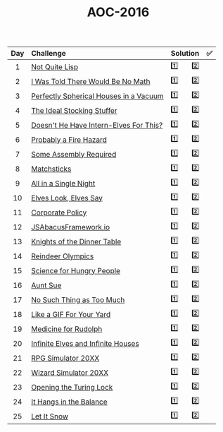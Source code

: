 # <p align="center"> AOC-2016 </p>
<br>

| Day | Challenge | Solution |:white_check_mark:|
|:---:|:---|:---:|:---:|
| 1 | [Not Quite Lisp](https://adventofcode.com/2015/day/1) | [:one:](./src/day01/part1.py)  &nbsp;  &nbsp;  &nbsp;  [:two:](./src/day01/part2.py) |
| 2 | [I Was Told There Would Be No Math](https://adventofcode.com/2015/day/2) | [:one:](./src/day02/part1.py)  &nbsp;  &nbsp;  &nbsp;  [:two:](./src/day02/part2.py) |
| 3 | [Perfectly Spherical Houses in a Vacuum](https://adventofcode.com/2015/day/3) | [:one:](./src/day03/part1.py)  &nbsp;  &nbsp;  &nbsp;  [:two:](./src/day03/part2.py) |
| 4 | [The Ideal Stocking Stuffer](https://adventofcode.com/2015/day/4) | [:one:](./src/day04/part1.py)  &nbsp;  &nbsp;  &nbsp;  [:two:](./src/day04/part2.py) |
| 5 | [Doesn't He Have Intern-Elves For This?](https://adventofcode.com/2015/day/5) | [:one:](./src/day05/part1.py)  &nbsp;  &nbsp;  &nbsp;  [:two:](./src/day05/part2.py) |
| 6 | [Probably a Fire Hazard](https://adventofcode.com/2015/day/6) | [:one:](./src/day06/part1.py)  &nbsp;  &nbsp;  &nbsp;  [:two:](./src/day06/part2.py) |
| 7 | [Some Assembly Required](https://adventofcode.com/2015/day/7) | [:one:](./src/day07/part1.py)  &nbsp;  &nbsp;  &nbsp;  [:two:](./src/day07/part2.py) |
| 8 | [Matchsticks](https://adventofcode.com/2015/day/8) | [:one:](./src/day08/part1.py)  &nbsp;  &nbsp;  &nbsp;  [:two:](./src/day08/part2.py) |
| 9 | [All in a Single Night ](https://adventofcode.com/2015/day/9) | [:one:](./src/day09/part1.py)  &nbsp;  &nbsp;  &nbsp;  [:two:](./src/day09/part2.py) |
| 10 | [Elves Look, Elves Say](https://adventofcode.com/2015/day/10) | [:one:](./src/day10/part1.py)  &nbsp;  &nbsp;  &nbsp;  [:two:](./src/day10/part2.py) |
| 11 | [Corporate Policy](https://adventofcode.com/2015/day/11) | [:one:](./src/day11/part1.py)  &nbsp;  &nbsp;  &nbsp;  [:two:](./src/day11/part2.py) |
| 12 | [JSAbacusFramework.io](https://adventofcode.com/2015/day/12) | [:one:](./src/day12/part12.py)  &nbsp;  &nbsp;  &nbsp;  [:two:](./src/day12/part12.py) |
| 13 | [Knights of the Dinner Table](https://adventofcode.com/2015/day/13) | [:one:](./src/day13/part1.py)  &nbsp;  &nbsp;  &nbsp;  [:two:](./src/day13/part2.py) |
| 14 | [Reindeer Olympics](https://adventofcode.com/2015/day/14) | [:one:](./src/day14/part1.py)  &nbsp;  &nbsp;  &nbsp;  [:two:](./src/day14/part2.py) |
| 15 | [Science for Hungry People](https://adventofcode.com/2015/day/15) | [:one:](./src/day15/part1.py)  &nbsp;  &nbsp;  &nbsp;  [:two:](./src/day15/part2.py) |
| 16 | [Aunt Sue](https://adventofcode.com/2015/day/16) | [:one:](./src/day16/part12.py)  &nbsp;  &nbsp;  &nbsp;  [:two:](./src/day16/part12.py) |
| 17 | [No Such Thing as Too Much](https://adventofcode.com/2015/day/17) | [:one:](./src/day17/part12.py)  &nbsp;  &nbsp;  &nbsp;  [:two:](./src/day17/part12.py) |
| 18 | [Like a GIF For Your Yard](https://adventofcode.com/2015/day/18) | [:one:](./src/day18/part12.py)  &nbsp;  &nbsp;  &nbsp;  [:two:](./src/day18/part12.py) |
| 19 | [Medicine for Rudolph](https://adventofcode.com/2015/day/19) | [:one:](./src/day19/part1.py)  &nbsp;  &nbsp;  &nbsp;  [:two:](./src/day19/part2.py) |
| 20 | [Infinite Elves and Infinite Houses](https://adventofcode.com/2015/day/20) | [:one:](./src/day20/part12.py)  &nbsp;  &nbsp;  &nbsp;  [:two:](./src/day20/part12.py) |
| 21 | [RPG Simulator 20XX](https://adventofcode.com/2015/day/21) | [:one:](./src/day21/part1.py)  &nbsp;  &nbsp;  &nbsp;  [:two:](./src/day21/part2.py) |
| 22 | [Wizard Simulator 20XX](https://adventofcode.com/2015/day/22) | [:one:](./src/day22/part1.py)  &nbsp;  &nbsp;  &nbsp;  [:two:](./src/day22/part2.py) |
| 23 | [Opening the Turing Lock](https://adventofcode.com/2015/day/23) | [:one:](./src/day23/part1.py)  &nbsp;  &nbsp;  &nbsp;  [:two:](./src/day23/part2.py) |
| 24 | [It Hangs in the Balance](https://adventofcode.com/2015/day/24) | [:one:](./src/day24/part12.py)  &nbsp;  &nbsp;  &nbsp;  [:two:](./src/day24/part12.py) |
| 25 | [Let It Snow](https://adventofcode.com/2015/day/25) | [:one:](./src/day25/part1.py)  &nbsp;  &nbsp;  &nbsp;  [:two:](./src/day25/part1.py) |

